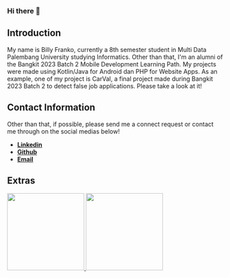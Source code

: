### Hi there :raising_hand:

## Introduction
My name is Billy Franko, currently a 8th semester student in Multi Data Palembang University studying Informatics. Other than that, I'm an alumni of the Bangkit 2023 Batch 2 Mobile Development Learning Path. My projects were made using Kotlin/Java for Android dan PHP for Website Apps. As an example, one of my project is CarVal, a final project made during Bangkit 2023 Batch 2 to detect false job applications. Please take a look at it!

## Contact Information
Other than that, if possible, please send me a connect request or contact me through on the social medias below!

- [**Linkedin**](https://www.linkedin.com/in/billy-franko/)
- [**Github**](https://github.com/BillyFranko)
- [**Email**](mailto:billy.franko994@gmail.com)

## Extras

<p align="left">
<a href="https://github.com/billyfranko">
  <img height="180em" src="https://github-readme-stats-eight-theta.vercel.app/api?username=billyfranko&show_icons=true&theme=algolia&include_all_commits=true&count_private=true"/>
  <img height="180em" src="https://github-readme-stats-eight-theta.vercel.app/api/top-langs/?username=billyfranko&layout=compact&langs_count=8&theme=algolia"/>
</a>
</p>
<!--
**BillyFranko/BillyFranko** is a ✨ _special_ ✨ repository because its `README.md` (this file) appears on your GitHub profile.

Here are some ideas to get you started:

- 🔭 I’m currently working on ...
- 🌱 I’m currently learning ...
- 👯 I’m looking to collaborate on ...
- 🤔 I’m looking for help with ...
- 💬 Ask me about ...
- 📫 How to reach me: ...
- 😄 Pronouns: ...
- ⚡ Fun fact: ...
-->
